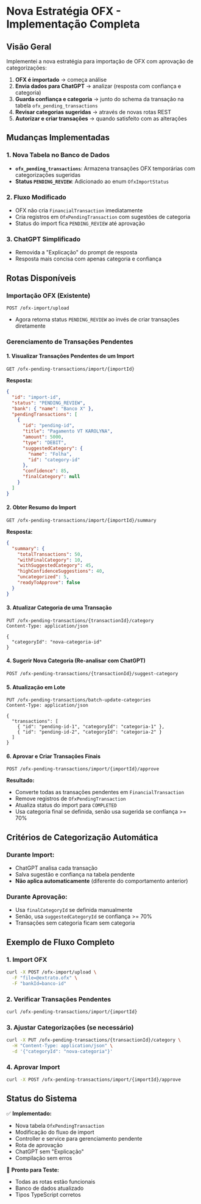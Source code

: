 # Nova Estratégia OFX - Implementação Completa

## Visão Geral

Implementei a nova estratégia para importação de OFX com aprovação de categorizações:

1. **OFX é importado** → começa análise
2. **Envia dados para ChatGPT** → analizar (resposta com confiança e categoria)
3. **Guarda confiança e categoria** → junto do schema da transação na tabela `ofx_pending_transactions`
4. **Revisar categorias sugeridas** → através de novas rotas REST
5. **Autorizar e criar transações** → quando satisfeito com as alterações

## Mudanças Implementadas

### 1. Nova Tabela no Banco de Dados
- **`ofx_pending_transactions`**: Armazena transações OFX temporárias com categorizações sugeridas
- **Status `PENDING_REVIEW`**: Adicionado ao enum `OfxImportStatus`

### 2. Fluxo Modificado
- OFX não cria `FinancialTransaction` imediatamente
- Cria registros em `OfxPendingTransaction` com sugestões de categoria
- Status do import fica `PENDING_REVIEW` até aprovação

### 3. ChatGPT Simplificado
- Removida a "Explicação" do prompt de resposta
- Resposta mais concisa com apenas categoria e confiança

## Rotas Disponíveis

### Importação OFX (Existente)
```http
POST /ofx-import/upload
```
- Agora retorna status `PENDING_REVIEW` ao invés de criar transações diretamente

### Gerenciamento de Transações Pendentes

#### 1. Visualizar Transações Pendentes de um Import
```http
GET /ofx-pending-transactions/import/{importId}
```
**Resposta:**
```json
{
  "id": "import-id",
  "status": "PENDING_REVIEW",
  "bank": { "name": "Banco X" },
  "pendingTransactions": [
    {
      "id": "pending-id",
      "title": "Pagamento VT KAROLYNA",
      "amount": 5000,
      "type": "DEBIT",
      "suggestedCategory": {
        "name": "Folha",
        "id": "category-id"
      },
      "confidence": 85,
      "finalCategory": null
    }
  ]
}
```

#### 2. Obter Resumo do Import
```http
GET /ofx-pending-transactions/import/{importId}/summary
```
**Resposta:**
```json
{
  "summary": {
    "totalTransactions": 50,
    "withFinalCategory": 10,
    "withSuggestedCategory": 45,
    "highConfidenceSuggestions": 40,
    "uncategorized": 5,
    "readyToApprove": false
  }
}
```

#### 3. Atualizar Categoria de uma Transação
```http
PUT /ofx-pending-transactions/{transactionId}/category
Content-Type: application/json

{
  "categoryId": "nova-categoria-id"
}
```

#### 4. Sugerir Nova Categoria (Re-analisar com ChatGPT)
```http
POST /ofx-pending-transactions/{transactionId}/suggest-category
```

#### 5. Atualização em Lote
```http
PUT /ofx-pending-transactions/batch-update-categories
Content-Type: application/json

{
  "transactions": [
    { "id": "pending-id-1", "categoryId": "categoria-1" },
    { "id": "pending-id-2", "categoryId": "categoria-2" }
  ]
}
```

#### 6. Aprovar e Criar Transações Finais
```http
POST /ofx-pending-transactions/import/{importId}/approve
```
**Resultado:**
- Converte todas as transações pendentes em `FinancialTransaction`
- Remove registros de `OfxPendingTransaction`
- Atualiza status do import para `COMPLETED`
- Usa categoria final se definida, senão usa sugerida se confiança >= 70%

## Critérios de Categorização Automática

### Durante Import:
- ChatGPT analisa cada transação
- Salva sugestão e confiança na tabela pendente
- **Não aplica automaticamente** (diferente do comportamento anterior)

### Durante Aprovação:
- Usa `finalCategoryId` se definida manualmente
- Senão, usa `suggestedCategoryId` se confiança >= 70%
- Transações sem categoria ficam sem categoria

## Exemplo de Fluxo Completo

### 1. Import OFX
```bash
curl -X POST /ofx-import/upload \
  -F "file=@extrato.ofx" \
  -F "bankId=banco-id"
```

### 2. Verificar Transações Pendentes
```bash
curl /ofx-pending-transactions/import/{importId}
```

### 3. Ajustar Categorizações (se necessário)
```bash
curl -X PUT /ofx-pending-transactions/{transactionId}/category \
  -H "Content-Type: application/json" \
  -d '{"categoryId": "nova-categoria"}'
```

### 4. Aprovar Import
```bash
curl -X POST /ofx-pending-transactions/import/{importId}/approve
```

## Status do Sistema

✅ **Implementado:**
- Nova tabela `OfxPendingTransaction`
- Modificação do fluxo de import
- Controller e service para gerenciamento pendente
- Rota de aprovação
- ChatGPT sem "Explicação"
- Compilação sem erros

🎯 **Pronto para Teste:**
- Todas as rotas estão funcionais
- Banco de dados atualizado
- Tipos TypeScript corretos 